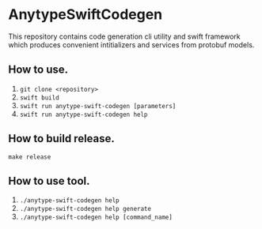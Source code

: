 # AnytypeSwiftCodegen

This repository contains code generation cli utility and swift framework which produces convenient intitializers and services from protobuf models.

## How to use.

1. `git clone <repository>`
2. `swift build`
3. `swift run anytype-swift-codegen [parameters]`
4. `swift run anytype-swift-codegen help`

## How to build release.

`make release`

## How to use tool.

1. `./anytype-swift-codegen help`
2. `./anytype-swift-codegen help generate`
3. `./anytype-swift-codegen help [command_name]`
